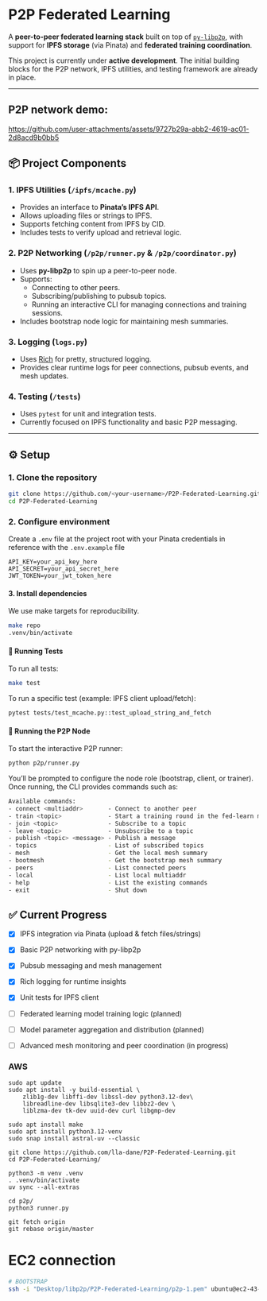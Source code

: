 # P2P Federated Learning

A **peer-to-peer federated learning stack** built on top of [`py-libp2p`](https://github.com/libp2p/py-libp2p), with support for **IPFS storage** (via Pinata) and **federated training coordination**.

This project is currently under **active development**. The initial building blocks for the P2P network, IPFS utilities, and testing framework are already in place.

---

## P2P network demo:

https://github.com/user-attachments/assets/9727b29a-abb2-4619-ac01-2d8acd9b0bb5

## 📦 Project Components

### 1. **IPFS Utilities (`/ipfs/mcache.py`)**
- Provides an interface to **Pinata’s IPFS API**.
- Allows uploading files or strings to IPFS.
- Supports fetching content from IPFS by CID.
- Includes tests to verify upload and retrieval logic.

### 2. **P2P Networking (`/p2p/runner.py` & `/p2p/coordinator.py`)**
- Uses **py-libp2p** to spin up a peer-to-peer node.
- Supports:
  - Connecting to other peers.
  - Subscribing/publishing to pubsub topics.
  - Running an interactive CLI for managing connections and training sessions.
- Includes bootstrap node logic for maintaining mesh summaries.

### 3. **Logging (`logs.py`)**
- Uses [Rich](https://github.com/Textualize/rich) for pretty, structured logging.
- Provides clear runtime logs for peer connections, pubsub events, and mesh updates.

### 4. **Testing (`/tests`)**
- Uses `pytest` for unit and integration tests.
- Currently focused on IPFS functionality and basic P2P messaging.

---

## ⚙️ Setup

### 1. Clone the repository
```bash
git clone https://github.com/<your-username>/P2P-Federated-Learning.git
cd P2P-Federated-Learning
```

### 2. Configure environment

Create a `.env` file at the project root with your Pinata credentials in reference with
the `.env.example` file

```
API_KEY=your_api_key_here
API_SECRET=your_api_secret_here
JWT_TOKEN=your_jwt_token_here
```
#### 3. Install dependencies
We use make targets for reproducibility.


```bash
make repo 
.venv/bin/activate
```

#### 🧪 Running Tests

To run all tests:
```bash
make test
```
To run a specific test (example: IPFS client upload/fetch):
```bash
pytest tests/test_mcache.py::test_upload_string_and_fetch 
```
#### 🚀 Running the P2P Node

To start the interactive P2P runner:
```bash
python p2p/runner.py
```
You’ll be prompted to configure the node role (bootstrap, client, or trainer).
Once running, the CLI provides commands such as:

```bash
Available commands:
- connect <multiaddr>       - Connect to another peer
- train <topic>             - Start a training round in the fed-learn mesh
- join <topic>              - Subscribe to a topic
- leave <topic>             - Unsubscribe to a topic
- publish <topic> <message> - Publish a message
- topics                    - List of subscribed topics
- mesh                      - Get the local mesh summary
- bootmesh                  - Get the bootstrap mesh summary
- peers                     - List connected peers
- local                     - List local multiaddr
- help                      - List the existing commands
- exit                      - Shut down
```
## ✅ Current Progress

- [x] IPFS integration via Pinata (upload & fetch files/strings)
- [x] Basic P2P networking with py-libp2p
- [x] Pubsub messaging and mesh management
- [x] Rich logging for runtime insights
- [x] Unit tests for IPFS client
- [ ] Federated learning model training logic (planned)
- [ ] Model parameter aggregation and distribution (planned)
- [ ] Advanced mesh monitoring and peer coordination (in progress)


### AWS

```
sudo apt update
sudo apt install -y build-essential \
    zlib1g-dev libffi-dev libssl-dev python3.12-dev\
    libreadline-dev libsqlite3-dev libbz2-dev \
    liblzma-dev tk-dev uuid-dev curl libgmp-dev

sudo apt install make
sudo apt install python3.12-venv
sudo snap install astral-uv --classic

git clone https://github.com/lla-dane/P2P-Federated-Learning.git
cd P2P-Federated-Learning/

python3 -m venv .venv
. .venv/bin/activate
uv sync --all-extras

cd p2p/
python3 runner.py

git fetch origin
git rebase origin/master
```

# EC2 connection

```bash
# BOOTSTRAP
ssh -i "Desktop/libp2p/P2P-Federated-Learning/p2p-1.pem" ubuntu@ec2-43-205-145-166.ap-south-1.compute.amazonaws.com

```